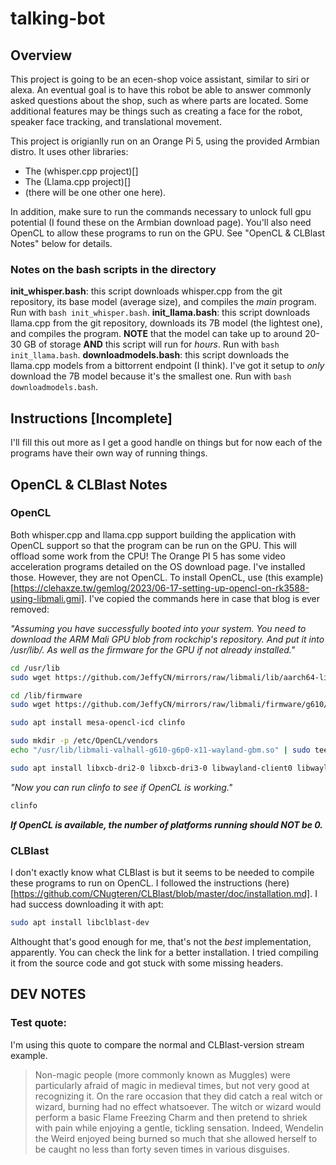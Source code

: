 # talking-bot

## Overview
This project is going to be an ecen-shop voice assistant, similar to siri or alexa. An eventual goal is to have this robot be able to answer commonly asked questions about the shop, such as where parts are located. Some additional features may be things such as creating a face for the robot, speaker face tracking, and translational movement.

This project is origianlly run on an Orange Pi 5, using the provided Armbian distro. It uses other libraries:
- The (whisper.cpp project)[]
- The (Llama.cpp project)[]
- (there will be one other one here).

In addition, make sure to run the commands necessary to unlock full gpu potential (I found these on the Armbian download page). You'll also need OpenCL to allow these programs to run on the GPU. See "OpenCL & CLBlast Notes" below for details.

### Notes on the bash scripts in the directory

**init_whisper.bash**: this script downloads whisper.cpp from the git repository, its base model (average size), and compiles the *main* program. Run with `bash init_whisper.bash`.
**init_llama.bash**: this script downloads llama.cpp from the git repository, downloads its 7B model (the lightest one), and compiles the program. **NOTE** that the model can take up to around 20-30 GB of storage **AND** this script will run for *hours*. Run with `bash init_llama.bash`.
**downloadmodels.bash**: this script downloads the llama.cpp models from a bittorrent endpoint (I think). I've got it setup to *only* download the 7B model because it's the smallest one. Run with `bash downloadmodels.bash`.

## Instructions [Incomplete]

I'll fill this out more as I get a good handle on things but for now each of the programs have their own way of running things.

## OpenCL & CLBlast Notes
### OpenCL
Both whisper.cpp and llama.cpp support building the application with OpenCL support so that the program can be run on the GPU. This will offload some work from the CPU! The Orange PI 5 has some video acceleration programs detailed on the OS download page. I've installed those. However, they are not OpenCL. To install OpenCL, use (this example)[https://clehaxze.tw/gemlog/2023/06-17-setting-up-opencl-on-rk3588-using-libmali.gmi]. I've copied the commands here in case that blog is ever removed:

*"Assuming you have successfully booted into your system. You need to download the ARM Mali GPU blob from rockchip's repository. And put it into /usr/lib/. As well as the firmware for the GPU if not already installed."*

```bash
cd /usr/lib
sudo wget https://github.com/JeffyCN/mirrors/raw/libmali/lib/aarch64-linux-gnu/libmali-valhall-g610-g6p0-x11-wayland-gbm.so

cd /lib/firmware
sudo wget https://github.com/JeffyCN/mirrors/raw/libmali/firmware/g610/mali_csffw.bin

sudo apt install mesa-opencl-icd clinfo

sudo mkdir -p /etc/OpenCL/vendors
echo "/usr/lib/libmali-valhall-g610-g6p0-x11-wayland-gbm.so" | sudo tee /etc/OpenCL/vendors/mali.icd

sudo apt install libxcb-dri2-0 libxcb-dri3-0 libwayland-client0 libwayland-server0 libx11-xcb1
```

*"Now you can run clinfo to see if OpenCL is working."*

```bash
clinfo
```

***If OpenCL is available, the number of platforms running should NOT be 0.***

### CLBlast
I don't exactly know what CLBlast is but it seems to be needed to compile these programs to run on OpenCL. I followed the instructions (here)[https://github.com/CNugteren/CLBlast/blob/master/doc/installation.md]. I had success downloading it with apt:
```bash
sudo apt install libclblast-dev
```
Althought that's good enough for me, that's not the *best* implementation, apparently. You can check the link for a better installation. I tried compiling it from the source code and got stuck with some missing headers.

## DEV NOTES
### Test quote:
I'm using this quote to compare the normal and CLBlast-version stream example.
> Non-magic people (more commonly known as Muggles) were particularly afraid of magic in medieval times, but not very good at recognizing it. On the rare occasion that they did catch a real witch or wizard, burning had no effect whatsoever. The witch or wizard would perform a basic Flame Freezing Charm and then pretend to shriek with pain while enjoying a gentle, tickling sensation. Indeed, Wendelin the Weird enjoyed being burned so much that she allowed herself to be caught no less than forty seven times in various disguises.